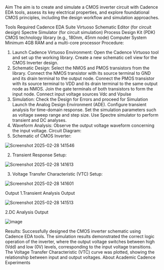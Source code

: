 Aim
The aim is to create and simulate a CMOS inverter circuit with Cadence EDA tools, assess its key electrical properties, and explore foundational CMOS principles, including the design workflow and simulation approaches.

Tools Required
Cadence EDA Suite
Virtuoso Schematic Editor (for circuit design)
Spectre Simulator (for circuit simulation)
Process Design Kit (PDK)
CMOS technology library (e.g., 180nm, 45nm node)
Computer System
Minimum 4GB RAM and a multi-core processor
Procedure:
1. Launch Cadence Virtuoso Environment:
 Open the Cadence Virtuoso tool and set up the working library.
 Create a new schematic cell view for the CMOS Inverter design.
2. Schematic Design:
Select the NMOS and PMOS transistors from the library.
Connect the NMOS transistor with its source terminal to GND and its drain terminal to the output node.
Connect the PMOS transistor with its source terminal to VDD and its drain terminal to the same output node as NMOS.
Join the gate terminals of both transistors to form the input node.
Connect input voltage sources Vdc and Vpulse
3. Simulation:
Check the Design for Errors and proceed for Simulation
Launch the Analog Design Environment (ADE).
Configure transient analysis for time-domain response.
Set the simulation parameters such as voltage sweep range and step size.
Use Spectre simulator to perform transient and DC analyses.
4. Waveform Analysis:
Observe the output voltage waveform concerning the input voltage.
Circuit Diagram:
1. Schematic of CMOS Inverter:
   
![Screenshot 2025-02-28 141546](https://github.com/user-attachments/assets/e6ec2356-7431-40db-847f-6bc4943a2d10)


2. Transient Response Setup:
   
![Screenshot 2025-02-28 141613](https://github.com/user-attachments/assets/6d119102-825e-4a24-860f-e0c542056cdc)

3. Voltage Transfer Characteristic (VTC) Setup:
   
![Screenshot 2025-02-28 141601](https://github.com/user-attachments/assets/f62d12d7-3ed6-4e06-9b3d-3f64ec9a6ff0)


Output
1.Transient Analysis Output

![Screenshot 2025-02-28 141513](https://github.com/user-attachments/assets/4ca1d1ee-a39c-4d84-b508-c2628264fdc7)


2.DC Analysis Output

![image](https://github.com/user-attachments/assets/4580def0-922d-4f4c-bb53-b7c145dd2e76)


Results:
Successfully designed the CMOS inverter schematic using Cadence EDA tools.
The simulation results demonstrated the correct logic operation of the inverter, where the output voltage switches between high (Vdd) and low (0V) levels, corresponding to the input voltage transitions.
The Voltage Transfer Characteristic (VTC) curve was plotted, showing the relationship between input and output voltages.
About
Academic Cadence Experiments
